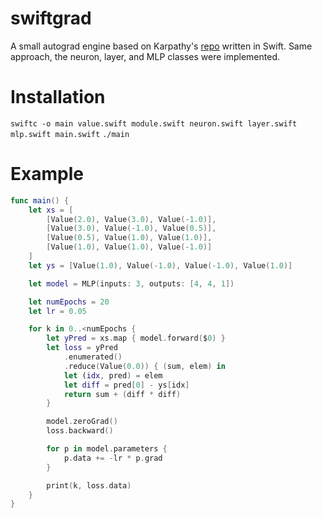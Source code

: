 # swiftgrad

A small autograd engine based on Karpathy's [repo](https://github.com/karpathy/micrograd) written in Swift. Same approach, the neuron, layer, and MLP classes were implemented.

# Installation

`swiftc -o main value.swift module.swift neuron.swift layer.swift mlp.swift main.swift`
`./main`

# Example

```swift
func main() {
    let xs = [
        [Value(2.0), Value(3.0), Value(-1.0)],
        [Value(3.0), Value(-1.0), Value(0.5)],
        [Value(0.5), Value(1.0), Value(1.0)],
        [Value(1.0), Value(1.0), Value(-1.0)]
    ]
    let ys = [Value(1.0), Value(-1.0), Value(-1.0), Value(1.0)]

    let model = MLP(inputs: 3, outputs: [4, 4, 1])

    let numEpochs = 20
    let lr = 0.05

    for k in 0..<numEpochs {
        let yPred = xs.map { model.forward($0) }
        let loss = yPred
            .enumerated()
            .reduce(Value(0.0)) { (sum, elem) in
            let (idx, pred) = elem
            let diff = pred[0] - ys[idx]
            return sum + (diff * diff)
        }

        model.zeroGrad()
        loss.backward()

        for p in model.parameters {
            p.data += -lr * p.grad
        }

        print(k, loss.data)
    }
}
```